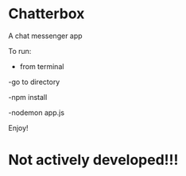 # Chatterbox
A chat messenger app

To run:

- from terminal 

-go to directory

-npm install

-nodemon app.js

Enjoy!

# Not actively developed!!!
